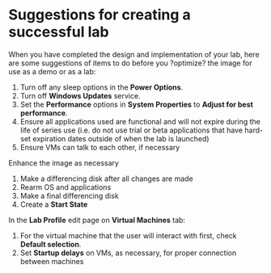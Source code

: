 # Suggestions for creating a successful lab

When you have completed the design and implementation of your lab, here are some suggestions of items to do before you ?optimize? the image for use as a demo or as a lab:

1. Turn off any sleep options in the **Power Options**.
1. Turn off **Windows Updates** service.
1. Set the **Performance** options in **System Properties** to **Adjust for best performance**.
1. Ensure all applications used are functional and will not expire during the life of series use (i.e. do not use trial or beta applications that have hard-set expiration dates outside of when the lab is launched)
1. Ensure VMs can talk to each other, if necessary

Enhance the image as necessary
1. Make a differencing disk after all changes are made
1. Rearm OS and applications
1. Make a final differencing disk
1. Create a **Start State**

In the **Lab Profile** edit page on **Virtual Machines** tab:

1. For the virtual machine that the user will interact with first, check **Default selection**.
1. Set **Startup delays** on VMs, as necessary, for proper connection between machines

